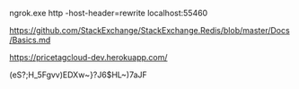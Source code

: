 ﻿ngrok.exe http -host-header=rewrite localhost:55460

https://github.com/StackExchange/StackExchange.Redis/blob/master/Docs/Basics.md

https://pricetagcloud-dev.herokuapp.com/

(eS\?;H_5Fgvv)EDXw~}?J6$HL~)7aJF